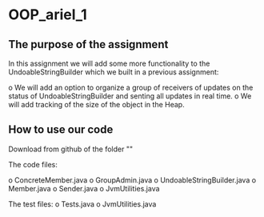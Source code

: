 # OOP_ariel_1
## The purpose of the assignment
In this assignment we will add some more functionality to the UndoableStringBuilder
which we built in a previous assignment:

  o We will add an option to organize a group of receivers of updates on the status of
  UndoableStringBuilder and senting all updates in real time.
  o We will add tracking of the size of the object in the Heap.
## How to use our code
Download from github of the folder ""

The code files:

   o ConcreteMember.java
   o GroupAdmin.java
   o UndoableStringBuilder.java
   o Member.java
   o Sender.java
   o JvmUtilities.java
   
The test files:
   o Tests.java
   o JvmUtilities.java
   
